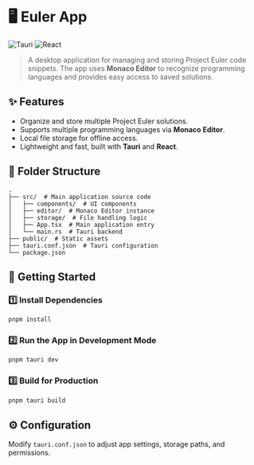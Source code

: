 # 🖥️ Euler App

![Tauri](https://img.shields.io/badge/Tauri-Desktop%20App-blue?logo=tauri)
![React](https://img.shields.io/badge/React-18-blue?logo=react)

> A desktop application for managing and storing Project Euler code snippets. The app uses **Monaco Editor** to recognize programming languages and provides easy access to saved solutions.

## ✨ Features

- Organize and store multiple Project Euler solutions.
- Supports multiple programming languages via **Monaco Editor**.
- Local file storage for offline access.
- Lightweight and fast, built with **Tauri** and **React**.

## 📂 Folder Structure

```plaintext
.  
├── src/  # Main application source code  
│   ├── components/  # UI components  
│   ├── editor/  # Monaco Editor instance  
│   ├── storage/  # File handling logic  
│   ├── App.tsx  # Main application entry  
│   └── main.rs  # Tauri backend  
├── public/  # Static assets  
├── tauri.conf.json  # Tauri configuration  
└── package.json  
```

## 🚀 Getting Started

### 1️⃣ Install Dependencies
```sh
pnpm install
```

### 2️⃣ Run the App in Development Mode
```sh
pnpm tauri dev
```

### 3️⃣ Build for Production
```sh
pnpm tauri build
```

## ⚙️ Configuration
Modify `tauri.conf.json` to adjust app settings, storage paths, and permissions.
